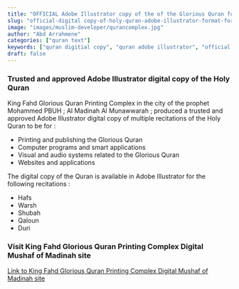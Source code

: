 ```yaml
---
title: "OFFICIAL Adobe Illustrator copy of the of the Glorious Quran for Printing Works of Mus’haf Al-Madinah from Saudi Arabia"
slug: "official-digital copy-of-holy-quran-adobe-illustrator-format-for-multiple-recitations-from-madinah-saudi-arabia"
image: "images/muslim-developer/qurancomplex.jpg"
author: "Abd Arrahmene"
categories: ["quran text"]
keywords: ["quran digitial copy", "quran adobe illustrator", "official quran copy", "official quran illustrator", "quran adobe illustrator for developer", "adobe", "illustrator", "saudi", "official", "quran", "digital", "developer", "muslim", "islam"]
draft: false
---
```


### Trusted and approved Adobe Illustrator digital copy of the Holy Quran

King Fahd Glorious Quran Printing Complex in the city of the prophet Mohammed PBUH ; Al Madinah Al Munawwarah ; produced a trusted and approved Adobe Illustrator digital copy of multiple recitations of the Holy Quran to be for :
- Printing and publishing the Glorious Quran
- Computer programs and smart applications
- Visual and audio systems related to the Glorious Quran
- Websites and applications

The digital copy of the Quran is available in Adobe Illustrator for the following recitations : 
- Hafs
- Warsh
- Shubah
- Qaloun
- Duri


### Visit King Fahd Glorious Quran Printing Complex Digital Mushaf of Madinah site

[Link to King Fahd Glorious Quran Printing Complex Digital Mushaf of Madinah site](https://dm.qurancomplex.gov.sa/en/?page_id=7 "King Fahd Glorious Quran Printing Complex Digital Mushaf of Madinah site")
